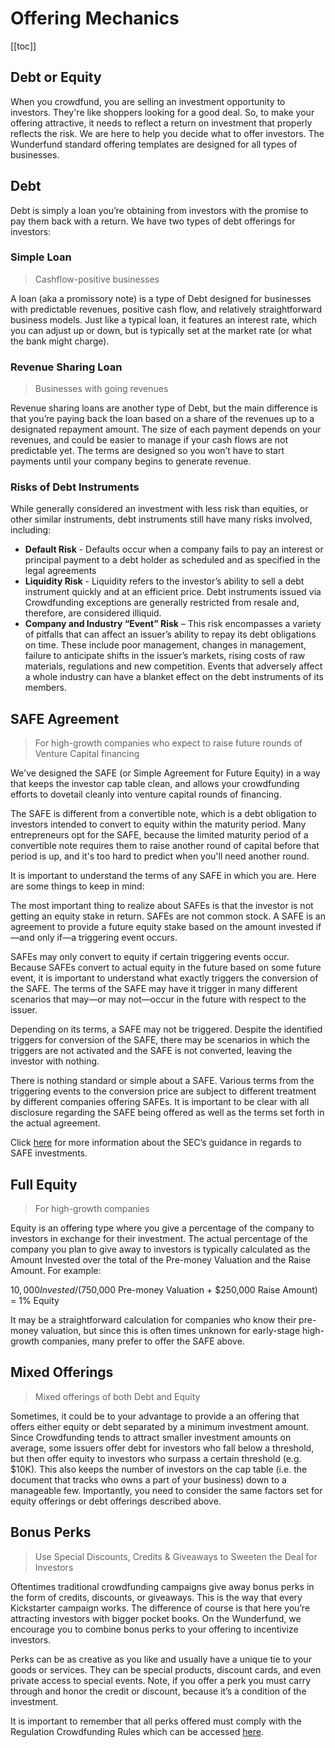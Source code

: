 # Offering Mechanics

[[toc]]

## Debt or Equity

When you crowdfund, you are selling an investment opportunity to investors. They're like shoppers looking for a good deal. So, to make your offering attractive, it needs to reflect a return on investment that properly reflects the risk. We are here to help you decide what to offer investors. The Wunderfund standard offering templates are designed for all types of businesses.

## Debt

Debt is simply a loan you’re obtaining from investors with the promise to pay them back with a return. We have two types of debt offerings for investors:

### Simple Loan

> Cashflow-positive businesses

A loan (aka a promissory note) is a type of Debt designed for businesses with predictable revenues, positive cash flow, and relatively straightforward business models. Just like a typical loan, it features an interest rate, which you can adjust up or down, but is typically set at the market rate (or what the bank might charge).

### Revenue Sharing Loan

> Businesses with going revenues

Revenue sharing loans are another type of Debt, but the main difference is that you’re paying back the loan based on a share of the revenues up to a designated repayment amount. The size of each payment depends on your revenues, and could be easier to manage if your cash flows are not predictable yet. The terms are designed so you won’t have to start payments until your company begins to generate revenue.

### Risks of Debt Instruments

While generally considered an investment with less risk than equities, or other similar instruments, debt instruments still have many risks involved, including:

- **Default Risk** - Defaults occur when a company fails to pay an interest or principal payment to a debt holder as scheduled and as specified in the legal agreements
- **Liquidity Risk** - Liquidity refers to the investor’s ability to sell a debt instrument quickly and at an efficient price. Debt instruments issued via Crowdfunding exceptions are generally restricted from resale and, therefore, are considered illiquid.
- **Company and Industry “Event” Risk** – This risk encompasses a variety of pitfalls that can affect an issuer’s ability to repay its debt obligations on time. These include poor management, changes in management, failure to anticipate shifts in the issuer’s markets, rising costs of raw materials, regulations and new competition. Events that adversely affect a whole industry can have a blanket effect on the debt instruments of its members.

## SAFE Agreement

> For high-growth companies who expect to raise future rounds of Venture Capital financing

We've designed the SAFE (or Simple Agreement for Future Equity) in a way that keeps the investor cap table clean, and allows your crowdfunding efforts to dovetail cleanly into venture capital rounds of financing.

The SAFE is different from a convertible note, which is a debt obligation to investors intended to convert to equity within the maturity period. Many entrepreneurs opt for the SAFE, because the limited maturity period of a convertible note requires them to raise another round of capital before that period is up, and it's too hard to predict when you'll need another round.

It is important to understand the terms of any SAFE in which you are. Here are some things to keep in mind:

The most important thing to realize about SAFEs is that the investor is not getting an equity stake in return. SAFEs are not common stock. A SAFE is an agreement to provide a future equity stake based on the amount invested if—and only if—a triggering event occurs.

SAFEs may only convert to equity if certain triggering events occur. Because SAFEs convert to actual equity in the future based on some future event, it is important to understand what exactly triggers the conversion of the SAFE. The terms of the SAFE may have it trigger in many different scenarios that may—or may not—occur in the future with respect to the issuer.

Depending on its terms, a SAFE may not be triggered. Despite the identified triggers for conversion of the SAFE, there may be scenarios in which the triggers are not activated and the SAFE is not converted, leaving the investor with nothing.

There is nothing standard or simple about a SAFE. Various terms from the triggering events to the conversion price are subject to different treatment by different companies offering SAFEs. It is important to be clear with all disclosure regarding the SAFE being offered as well as the terms set forth in the actual agreement.

Click [here](https://www.sec.gov/oiea/investor-alerts-and-bulletins/ib_safes) for more information about the SEC’s guidance in regards to SAFE investments.

## Full Equity

> For high-growth companies

Equity is an offering type where you give a percentage of the company to investors in exchange for their investment. The actual percentage of the company you plan to give away to investors is typically calculated as the Amount Invested over the total of the Pre-money Valuation and the Raise Amount. For example:

$10,000 Invested / ($750,000 Pre-money Valuation + $250,000 Raise Amount) = 1% Equity

It may be a straightforward calculation for companies who know their pre-money valuation, but since this is often times unknown for early-stage high-growth companies, many prefer to offer the SAFE above.

## Mixed Offerings

> Mixed offerings of both Debt and Equity

Sometimes, it could be to your advantage to provide a an offering that offers either equity or debt separated by a minimum investment amount. Since Crowdfunding tends to attract smaller investment amounts on average, some issuers offer debt for investors who fall below a threshold, but then offer equity to investors who surpass a certain threshold (e.g. $10K). This also keeps the number of investors on the cap table (i.e. the document that tracks who owns a part of your business) down to a manageable few. Importantly, you need to consider the same factors set for equity offerings or debt offerings described above.

## Bonus Perks

> Use Special Discounts, Credits & Giveaways to Sweeten the Deal for Investors

Oftentimes traditional crowdfunding campaigns give away bonus perks in the form of credits, discounts, or giveaways. This is the way that every Kickstarter campaign works. The difference of course is that here you’re attracting investors with bigger pocket books. On the Wunderfund, we encourage you to combine bonus perks to your offering to incentivize investors.

Perks can be as creative as you like and usually have a unique tie to your goods or services. They can be special products, discount cards, and even private access to special events. Note, if you offer a perk you must carry through and honor the credit or discount, because it’s a condition of the investment.

It is important to remember that all perks offered must comply with the Regulation Crowdfunding Rules which can be accessed [here](https://www.ecfr.gov/cgi-bin/retrieveECFR?gp=&SID=7f0011da1b61cc93f357e5451165f049&mc=true&n=pt17.3.227&r=PART&ty=HTML#se17.3.227_1204).